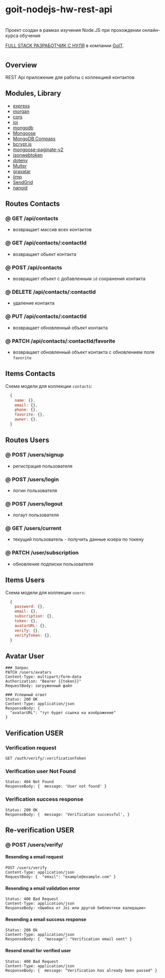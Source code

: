 # goit-nodejs-hw-rest-api

#

Проект создан в рамках изучения Node.JS при прохождении онлайн-курса обучения

[FULL STACK РАЗРАБОТЧИК С НУЛЯ](https://goit.ua/fullstackonline/#) в компании [GoIT](https://goit.ua).

#

## Overview

REST Api приложение для работы с коллекцией контактов

## Modules, Library

- [express](https://www.npmjs.com/package/express)
- [morgan](https://www.npmjs.com/package/morgan)
- [cors](https://www.npmjs.com/package/cors)
- [joi](https://github.com/sideway/joi)
- [mongodb](https://www.npmjs.com/package/mongodb)
- [Mongoose](https://mongoosejs.com/)
- [MongoDB Compass](https://www.mongodb.com/products/compass)
- [bcrypt.js](https://www.npmjs.com/package/bcryptjs)
- [mongoose-paginate-v2](https://www.npmjs.com/package/mongoose-paginate-v2)
- [jsonwebtoken](https://www.npmjs.com/package/jsonwebtoken)
- [dotenv](https://www.npmjs.com/package/dotenv)
- [Multer](https://github.com/expressjs/multer)
- [gravatar](https://www.npmjs.com/package/gravatar)
- [jimp](https://www.npmjs.com/package/jimp)
- [SendGrid](https://sendgrid.com/)
- [nanoid](https://www.npmjs.com/package/nanoid)

## Routes Contacts

### @ GET /api/contacts

- возвращает массив всех контактов

### @ GET /api/contacts/:contactId

- возвращает обьект контакта

### @ POST /api/contacts

- возвращает объект с добавленным `id` сохранения контакта

### @ DELETE /api/contacts/:contactId

- удаление контакта

### @ PUT /api/contacts/:contactId

- возвращает обновленный объект контакта

### @ PATCH /api/contacts/:contactId/favorite

- возвращает обновленный объект контакта c обновлением поля `favorite`

## Items Contacts

Схема модели для коллекции `contacts`:

```js
  {
    name: {},
    email: {},
    phone: {},
    favorite: {},
    owner: {},
  }
```

## Routes Users

### @ POST /users/signup

- регистрация пользователя

### @ POST /users/login

- логин пользователя

### @ POST /users/logout

- логаут пользователя

### @ GET /users/current

- текущий пользователь - получить данные юзера по токену

### @ PATCH /user/subscription

- обновление подписки пользователя

## Items Users

Схема модели для коллекции `users`:

```js
  {
    password: {},
    email: {},
    subscription: {},
    token: {},
    avatarURL: {},
    verify: {},
    verifyToken: {},
  }
```

## Avatar User


```shell
### Запрос
PATCH /users/avatars
Content-Type: multipart/form-data
Authorization: "Bearer {{token}}"
RequestBody: загруженный файл

### Успешный ответ
Status: 200 OK
Content-Type: application/json
ResponseBody: {
  "avatarURL": "тут будет ссылка на изображение"
}
```

## Verification USER

### Verification request

```shell
GET /auth/verify/:verificationToken
```

### Verification user Not Found

```shell
Status: 404 Not Found
ResponseBody: {  message: 'User not found' }
```

### Verification success response

```shell
Status: 200 OK
ResponseBody: {  message: 'Verification successful', }
```

## Re-verification USER

### @ POST /users/verify/

#### Resending a email request

```shell
POST /users/verify
Content-Type: application/json
RequestBody: {  "email": "example@example.com" }
```

#### Resending a email validation error

```shell
Status: 400 Bad Request
Content-Type: application/json
ResponseBody: <Ошибка от Joi или другой библиотеки валидации>
```

#### Resending a email success response

```shell
Status: 200 Ok
Content-Type: application/json
ResponseBody: {  "message": "Verification email sent" }
```

#### Resend email for verified user

```shell
Status: 400 Bad Request
Content-Type: application/json
ResponseBody: {  message: "Verification has already been passed" }
```